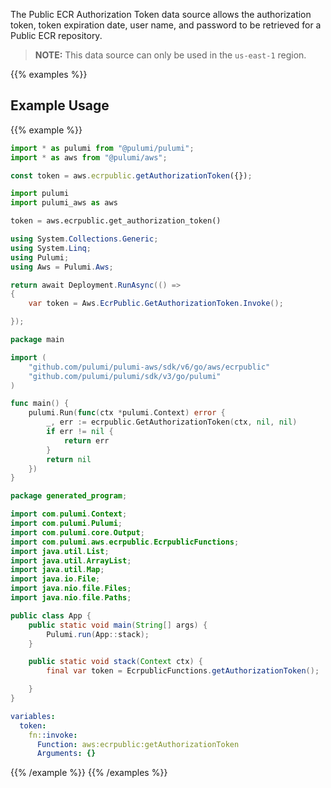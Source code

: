 The Public ECR Authorization Token data source allows the authorization token, token expiration date, user name, and password to be retrieved for a Public ECR repository.

> **NOTE:** This data source can only be used in the `us-east-1` region.

{{% examples %}}
## Example Usage
{{% example %}}

```typescript
import * as pulumi from "@pulumi/pulumi";
import * as aws from "@pulumi/aws";

const token = aws.ecrpublic.getAuthorizationToken({});
```
```python
import pulumi
import pulumi_aws as aws

token = aws.ecrpublic.get_authorization_token()
```
```csharp
using System.Collections.Generic;
using System.Linq;
using Pulumi;
using Aws = Pulumi.Aws;

return await Deployment.RunAsync(() => 
{
    var token = Aws.EcrPublic.GetAuthorizationToken.Invoke();

});
```
```go
package main

import (
	"github.com/pulumi/pulumi-aws/sdk/v6/go/aws/ecrpublic"
	"github.com/pulumi/pulumi/sdk/v3/go/pulumi"
)

func main() {
	pulumi.Run(func(ctx *pulumi.Context) error {
		_, err := ecrpublic.GetAuthorizationToken(ctx, nil, nil)
		if err != nil {
			return err
		}
		return nil
	})
}
```
```java
package generated_program;

import com.pulumi.Context;
import com.pulumi.Pulumi;
import com.pulumi.core.Output;
import com.pulumi.aws.ecrpublic.EcrpublicFunctions;
import java.util.List;
import java.util.ArrayList;
import java.util.Map;
import java.io.File;
import java.nio.file.Files;
import java.nio.file.Paths;

public class App {
    public static void main(String[] args) {
        Pulumi.run(App::stack);
    }

    public static void stack(Context ctx) {
        final var token = EcrpublicFunctions.getAuthorizationToken();

    }
}
```
```yaml
variables:
  token:
    fn::invoke:
      Function: aws:ecrpublic:getAuthorizationToken
      Arguments: {}
```
{{% /example %}}
{{% /examples %}}